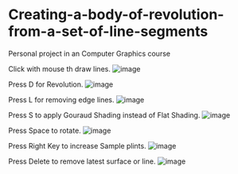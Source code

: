 # Creating-a-body-of-revolution-from-a-set-of-line-segments
Personal project in an Computer Graphics course

Click with mouse th draw lines.
![image](https://github.com/user-attachments/assets/e5b2bf11-fd4d-41e9-b125-621855d56ce0)

Press D for Revolution.
![image](https://github.com/user-attachments/assets/cdc92325-afd1-4a4b-bef4-ee96542ee993)

Press L for removing edge lines.
![image](https://github.com/user-attachments/assets/6c80df51-39b3-4e9c-b502-1e1655760b4f)

Press S to apply Gouraud Shading instead of Flat Shading.
![image](https://github.com/user-attachments/assets/46c1d48a-c4a7-4064-8a40-0f3702eb2857)

Press Space to rotate.
![image](https://github.com/user-attachments/assets/f544d8ac-9a01-4e03-b5c0-01926665353d)

Press Right Key to increase Sample plints.
![image](https://github.com/user-attachments/assets/28d2a5cd-0dbf-4945-9db4-4f3751daffd5)

Press Delete to remove latest surface or line.
![image](https://github.com/user-attachments/assets/aa13470f-26f6-4731-a66e-a7710218f7fb)

